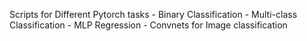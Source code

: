 Scripts for Different Pytorch tasks
    - Binary Classification
    - Multi-class Classification
    - MLP Regression
    - Convnets for Image classification